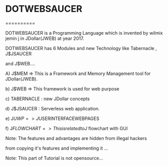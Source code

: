 # DOTWEBSAUCER
==========


 DOTWEBSAUCER  is  a  Programming Language which   is  invented  by  wilmix  jemin  j  in JDollar(JWEB)  at  year  2017.


DOTWEBSAUCER  has  6  Modules  and  new  Technology  like  Tabernacle ,  J$JSAUCER 

and J$WEB....

A) J$MEM  =>  This  is  a  Framework  and  Memory  Management  tool for  JDollar(JWEB).


b) J$WEB => This  framework  is  used for  web purpose

c) TABERNACLE : new  JDollar  concepts

d)  J$JSAUCER : Serverless  web application.

e) J$UWP => J$USERINTERFACEWEBPAGES

f) J$FLOWCHART => This  is  related  to  J$ flowchart  with  GUI

Note:  The  features   and  advantages  are   hidden  from  illegal  hackers

from   copying  it's  features  and  implementing  it ...

Note:  This  part  of   Tutorial  is  not  opensource...
